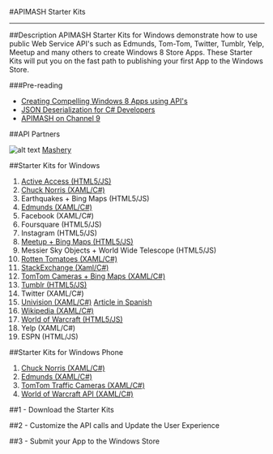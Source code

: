 #APIMASH Starter Kits


----------


##Description
APIMASH Starter Kits for Windows demonstrate how to use public Web Service API's such as Edmunds, Tom-Tom, Twitter, Tumblr, Yelp, Meetup and many others to create Windows 8 Store Apps. These Starter Kits will put you on the fast path to publishing your first App to the Windows Store.

###Pre-reading

 - [Creating Compelling Windows 8 Apps  using API's][1]
 - [JSON Deserialization for C#  Developers][2]
 - [APIMASH on Channel 9][3]

##API Partners

![alt text][4]
[Mashery][5]

##Starter Kits for Windows

 1. [Active Access (HTML5/JS)][6]
 2. [Chuck Norris (XAML/C#)][7]
 3. Earthquakes + Bing Maps (HTML5/JS)
 4. [Edmunds (XAML/C#)][8]
 5. Facebook (XAML/C#)
 6. Foursquare (HTML5/JS)
 7. Instagram (HTML5/JS)
 8. [Meetup + Bing Maps (HTML5/JS)][9]
 9. Messier Sky Objects + World Wide Telescope (HTML5/JS)
 10. [Rotten Tomatoes (XAML/C#)][10]
 11. [StackExchange (Xaml/C#)][11]
 12. [TomTom Cameras + Bing Maps (XAML/C#)][12]
 13. [Tumblr (HTML5/JS)][13]
 14. Twitter (XAML/C#)
 15. [Univision (XAML/C#)][14]  [Article in Spanish][15]
 16. [Wikipedia (XAML/C#)][16]
 17. [World of Warcraft (HTML5/JS)][17]
 18. Yelp (XAML/C#)
 19. ESPN (HTML/JS)
 

##Starter Kits for Windows Phone

 1. [Chuck Norris (XAML/C#)][18]
 2. [Edmunds (XAML/C#)][19]
 3. [TomTom Traffic Cameras (XAML/C#)][20]
 4. [World of Warcraft API (XAML/C#)][21]


 
##1 - Download the Starter Kits

##2 - Customize the API calls and Update the User Experience
 
##3 - Submit your App to the Windows Store


  [1]: http://theundocumentedapi.com/2013/05/28/apimash-using-apis-to-create-compelling-windows-apps/
  [2]: http://theundocumentedapi.com/2013/05/31/apimash-json-deserialization-for-c-developers/
  [3]: http://channel9.msdn.com/Niners/apimash
  [4]: https://raw.github.com/apimash/StarterKits/master/images/mashery_logo-small.png "Mashery"
  [5]: http://dev.mashery.com "Mashery Developer Page"
  [6]: http://marianaggaga.azurewebsites.net/?p=301
  [7]: http://theundocumentedapi.com/2013/06/06/apimash-chuck-norris-starter-kit/
  [8]: http://theundocumentedapi.com/2013/05/30/apimash-the-edmunds-starter-kit/
  [9]: http://devhammer.net/blog/windows-store-app-template-to-live-data-in-3-easy-steps#.Ua4St17D-Uk
  [10]: http://theundocumentedapi.com/2013/05/29/apimash-the-rotten-tomatoes-api-starter-kit/
  [11]: http://geekswithblogs.net/Mathoms/archive/2013/06/06/apimash-the-stackexchange-starter-kit.aspx
  [12]: http://blogs.msdn.com/b/jimoneil/archive/2013/05/30/build-a-windows-8-mashup-app-with-bing-maps.aspx
  [13]: http://thebitchwhocodes.com/2013/05/30/apimash-the-tumblr-api/
  [14]: http://blogs.msdn.com/b/gamewords777/archive/2013/05/21/api-mashup-series-part-i.aspx
  [15]: http://blogs.msdn.com/b/gamewords777/archive/2013/05/27/serie-api-mashup-parte-i-en-espa-241-ol.aspx
  [16]: http://blogs.msdn.com/b/devfish/archive/2013/06/12/apimash-geonames-wikipedia-api-walkthrough.aspx
  [17]: http://blogs.msdn.com/b/davedev/archive/2013/05/30/announcing-wowapi-and-apimash-free-starter-kits-for-your-windows-store-apps.aspx
  [18]: http://theundocumentedapi.com/2013/06/10/apimash-chuck-norris-starter-kit-for-windows-phone-8/
  [19]: http://theundocumentedapi.com/2013/06/10/apimash-edmunds-starter-kit-for-windows-phone-8/
  [20]: http://blogs.msdn.com/b/jimoneil/archive/2013/07/17/apimash-porting-to-windows-phone-8.aspx
  [21]: http://davedev.net/?p=3801